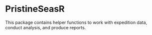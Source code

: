 # PristineSeasR

This package contains helper functions to work with expedition data, conduct analysis, and produce reports. 
